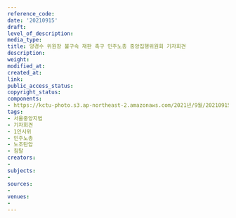 ```yaml
---
reference_code: 
date: '20210915'
draft: 
level_of_description: 
media_type: 
title: 양경수 위원장 불구속 재판 촉구 민주노총 중앙집행위원회 기자회견
description: 
weight: 
modified_at: 
created_at: 
link: 
public_access_status: 
copyright_status: 
components:
- https://kctu-photo.s3.ap-northeast-2.amazonaws.com/2021년/9월/20210915-양경수+위원장+불구속+재판+촉구+민주노총+중앙집행위원회+기자회견_서울중앙지법_기자회견_1인시위_민주노총_노조탄압_침탈/_1D25510.jpg
tags:
- 서울중앙지법
- 기자회견
- 1인시위
- 민주노총
- 노조탄압
- 침탈
creators:
- 
subjects:
- 
sources:
- 
venues:
- 
---
```


